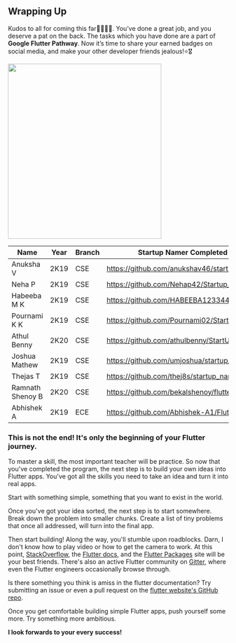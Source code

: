 ## Wrapping Up


Kudos to all for coming this far👏🏻👏🏻. You’ve done a great job, and you deserve a pat on the back. The tasks which you have done are a part of **Google Flutter Pathway**. Now it’s time to share your earned badges on social media, and make your other developer friends jealous!⭐🎖️

<img src="https://user-images.githubusercontent.com/49060283/116970976-80464600-acd6-11eb-8447-1f66800c3582.png" width="350" height="400">



| Name           | Year | Branch | Startup Namer Completed Project                  | Video | Badge |
-----------------   |------|--------|--------------------------------------------------|-------|-------|
| Anuksha V       | 2K19 | CSE    | https://github.com/anukshav46/startup_namer      | [Video](https://user-images.githubusercontent.com/49060283/116450602-1e6e8200-a879-11eb-8631-7c178e6c3133.mp4)| YES    |
| Neha P          | 2K19 | CSE    |  https://github.com/Nehap42/Startup_Namer        | [Video](https://user-images.githubusercontent.com/49060283/116451542-3d214880-a87a-11eb-809e-a5e14135fbd0.mp4)| YES    |
| Habeeba M K     | 2K19 | CSE    |  https://github.com/HABEEBA123344/startup_namer  | [Video](https://user-images.githubusercontent.com/49060283/116451896-b3be4600-a87a-11eb-94ea-43268a3a4d79.mp4)| YES    |
| Pournami K K    | 2K19 | CSE    |  https://github.com/Pournami02/StartupNamer      | [Video](https://user-images.githubusercontent.com/49060283/116452255-24fdf900-a87b-11eb-927c-b82455074967.mp4)| YES    |
| Athul Benny     | 2K20 | CSE    |  https://github.com/athulbenny/StartUpNamer      | [Video](https://user-images.githubusercontent.com/49060283/116812606-28400000-ab6d-11eb-96e9-901443f46fb7.mp4)| YES    |
| Joshua Mathew   | 2K19 | CSE    |  https://github.com/umjoshua/startup_name_generator| [Video](https://user-images.githubusercontent.com/49060283/116812704-cfbd3280-ab6d-11eb-8e32-4f88c951e5ef.mp4)| YES    |
| Thejas T        | 2K19 | CSE    |  https://github.com/thej8s/startup_namer         | [Video](https://user-images.githubusercontent.com/49060283/116812834-65f15880-ab6e-11eb-9b62-c62c4ef7c6e6.mp4)| YES    |
| Ramnath Shenoy B| 2K20 | CSE   |  https://github.com/bekalshenoy/flutter_learn   | [Video](https://user-images.githubusercontent.com/49060283/116822555-1d9d5f00-ab9d-11eb-8399-6b56568904fc.mp4)| YES    |
| Abhishek A      | 2K19 | ECE    |  https://github.com/Abhishek-A1/Flutterapp      | [Video](https://user-images.githubusercontent.com/49060283/116968616-76badf00-acd2-11eb-968f-4597f4d53749.mp4)| YES    |



### This is not the end! It's only the beginning of your Flutter journey.


To master a skill, the most important teacher will be practice. So now that you've completed the program, the next step is to build your own ideas into Flutter apps. You've got all the skills you need to take an idea and turn it into real apps.

Start with something simple, something that you want to exist in the world.

Once you've got your idea sorted, the next step is to start somewhere. Break down the problem into smaller chunks. Create a list of tiny problems that once all addressed, will turn into the final app.

Then start building! Along the way, you'll stumble upon roadblocks. Darn, I don't know how to play video or how to get the camera to work. At this point, [StackOverflow](https://stackoverflow.com/), the [Flutter docs](https://flutter.dev/docs), and the [Flutter Packages](https://pub.dartlang.org/flutter) site will be your best friends. There's also an active Flutter community on [Gitter](https://gitter.im/flutter/flutter), where even the Flutter engineers occasionally browse through.

 Is there something you think is amiss in the flutter documentation? Try submitting an issue or even a pull request on the [flutter website's GitHub repo](https://github.com/flutter/website/issues).
 
Once you get comfortable building simple Flutter apps, push yourself some more. Try something more ambitious. 

**I look forwards to your every success!**

